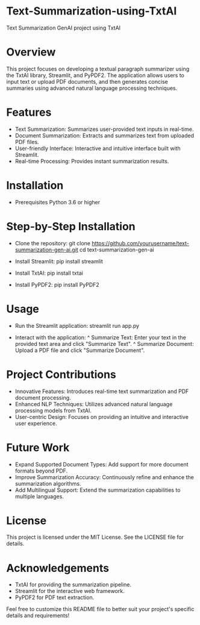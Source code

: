 # Text-Summarization-using-TxtAI
Text Summarization GenAI project using TxtAI

# Overview
This project focuses on developing a textual paragraph summarizer using the TxtAI library, Streamlit, and PyPDF2. The application allows users to input text or upload PDF documents, and then generates concise summaries using advanced natural language processing techniques.

# Features
* Text Summarization: Summarizes user-provided text inputs in real-time.
* Document Summarization: Extracts and summarizes text from uploaded PDF files.
* User-friendly Interface: Interactive and intuitive interface built with Streamlit.
* Real-time Processing: Provides instant summarization results.

# Installation
* Prerequisites
  Python 3.6 or higher

# Step-by-Step Installation
* Clone the repository:
  git clone https://github.com/yourusername/text-summarization-gen-ai.git
  cd text-summarization-gen-ai

* Install Streamlit:
  pip install streamlit

* Install TxtAI:
  pip install txtai

* Install PyPDF2:
  pip install PyPDF2

# Usage
* Run the Streamlit application:
  streamlit run app.py

* Interact with the application:
  ^ Summarize Text: Enter your text in the provided text area and click "Summarize Text".
  ^ Summarize Document: Upload a PDF file and click "Summarize Document".

# Project Contributions
* Innovative Features: Introduces real-time text summarization and PDF document processing.
* Enhanced NLP Techniques: Utilizes advanced natural language processing models from TxtAI.
* User-centric Design: Focuses on providing an intuitive and interactive user experience.
  
# Future Work
* Expand Supported Document Types: Add support for more document formats beyond PDF.
* Improve Summarization Accuracy: Continuously refine and enhance the summarization algorithms.
* Add Multilingual Support: Extend the summarization capabilities to multiple languages.
  
# License
This project is licensed under the MIT License. See the LICENSE file for details.

# Acknowledgements
* TxtAI for providing the summarization pipeline.
* Streamlit for the interactive web framework.
* PyPDF2 for PDF text extraction.

Feel free to customize this README file to better suit your project's specific details and requirements!

